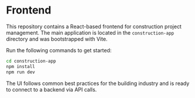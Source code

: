 # Frontend

This repository contains a React-based frontend for construction project management. The main application is located in the `construction-app` directory and was bootstrapped with Vite.

Run the following commands to get started:

```bash
cd construction-app
npm install
npm run dev
```

The UI follows common best practices for the building industry and is ready to connect to a backend via API calls.
